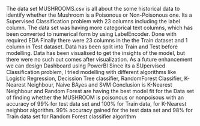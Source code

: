 The data set MUSHROOMS.csv is all about the some historical data to identify whether the Mushroom is a Poisonous or Non-Poisonous one. 
Its a Supervised Classification problem with 23 columns including the label column. The data set was having more categorical text columns, which has been converted to numerical form by using LabelEncoder. 
Done with required EDA
Finally there were 23 columns in the the Train dataset and 1 column in Test dataset.
Data has been split into Train and Test before modelling.
Data has been visualised to get the insights of the model, but there were no such out comes after visualization.
As a future enhancement we can design Dashboard using PowerBI
Since its a SUpervised Classification problem, I tried modelling with different algorithms like Logistic Regression, Decission Tree classifier, RandomForest Classifier, K-Nearest Neighbour, Naive BAyes and SVM
Conclusion is K-Nearest Neighbour and Random Forest are having the best model fit for the Data set of finding whether the MUSHROOM is poisonous or nonpoisous with an accuracy of 99% for test data set and 100% for Train data, for K-Nearest neighbor algorithm. 99% accuracy gained for the test data set and 98% for Train data set for Random Forest classifier algorithm
